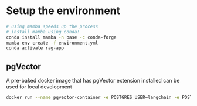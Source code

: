 # Setup the environment

```bash
# using mamba speeds up the process
# install mamba using conda!
conda install mamba -n base -c conda-forge  
mamba env create -f environment.yml
conda activate rag-app

```

## pgVector 
A pre-baked docker image that has pgVector extension installed can be used for local development
```bash 
docker run --name pgvector-container -e POSTGRES_USER=langchain -e POSTGRES_PASSWORD=langchain -e POSTGRES_DB=langchain -p 6024:5432 -d pgvector/pgvector:pg16
```
